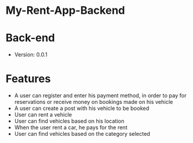 # My-Rent-App-Backend
# Back-end
- Version: 0.0.1
# Features
- A user can register and enter his payment method, in order to pay for reservations or receive money on bookings made on his vehicle
- A user can create a post with his vehicle to be booked
- User can rent a vehicle
- User can find vehicles based on his location
- When the user rent a car, he pays for the rent
- User can find vehicles based on the category selected
